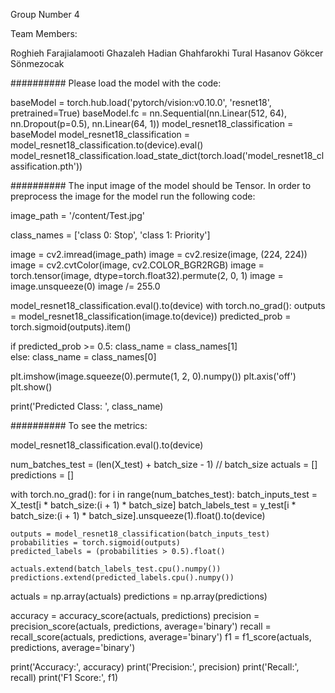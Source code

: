 
Group Number 4

Team Members: 

Roghieh Farajialamooti
Ghazaleh Hadian Ghahfarokhi
Tural Hasanov
Gökcer Sönmezocak

########## Please load the model with the code:

baseModel = torch.hub.load('pytorch/vision:v0.10.0', 'resnet18', pretrained=True)
baseModel.fc = nn.Sequential(nn.Linear(512, 64), nn.Dropout(p=0.5), nn.Linear(64, 1))
model_resnet18_classification = baseModel
model_resnet18_classification = model_resnet18_classification.to(device).eval()
model_resnet18_classification.load_state_dict(torch.load('model_resnet18_classification.pth'))

########## The input image of the model should be Tensor. In order to preprocess the image for the model run the following code:

image_path = '/content/Test.jpg'

class_names = ['class 0: Stop', 'class 1: Priority']

image = cv2.imread(image_path)
image = cv2.resize(image, (224, 224))
image = cv2.cvtColor(image, cv2.COLOR_BGR2RGB)
image = torch.tensor(image, dtype=torch.float32).permute(2, 0, 1)
image = image.unsqueeze(0)
image /= 255.0  

model_resnet18_classification.eval().to(device)
with torch.no_grad():
  outputs = model_resnet18_classification(image.to(device))
  predicted_prob = torch.sigmoid(outputs).item()  

if predicted_prob >= 0.5:
  class_name = class_names[1]  
else:
  class_name = class_names[0]  

plt.imshow(image.squeeze(0).permute(1, 2, 0).numpy())
plt.axis('off')
plt.show()

print('Predicted Class: ', class_name)

########## To see the metrics:

model_resnet18_classification.eval().to(device)

num_batches_test = (len(X_test) + batch_size - 1) // batch_size
actuals = []
predictions = []

with torch.no_grad():
  for i in range(num_batches_test):
    batch_inputs_test = X_test[i * batch_size:(i + 1) * batch_size]
    batch_labels_test = y_test[i * batch_size:(i + 1) * batch_size].unsqueeze(1).float().to(device)

    outputs = model_resnet18_classification(batch_inputs_test)
    probabilities = torch.sigmoid(outputs)
    predicted_labels = (probabilities > 0.5).float()
        
    actuals.extend(batch_labels_test.cpu().numpy())
    predictions.extend(predicted_labels.cpu().numpy())

actuals = np.array(actuals)
predictions = np.array(predictions)

accuracy = accuracy_score(actuals, predictions)
precision = precision_score(actuals, predictions, average='binary')
recall = recall_score(actuals, predictions, average='binary')
f1 = f1_score(actuals, predictions, average='binary')

print('Accuracy:', accuracy)
print('Precision:', precision)
print('Recall:', recall)
print('F1 Score:', f1)